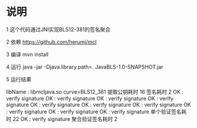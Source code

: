 # 说明

1 这个代码通过JNI实现BLS12-381的签名聚合

2 依赖 https://github.com/herumi/mcl

3 编译 mvn install

4 运行 java -jar -Djava.library.path=. JavaBLS-1.0-SNAPSHOT.jar

5 运行结果

libName : libmcljava.so
curve=BLS12_381
提取公钥耗时 16
签名耗时 2
OK : verify signature
OK : verify signature
OK : verify signature
OK : verify signature
OK : verify signature
OK : verify signature
OK : verify signature
OK : verify signature
OK : verify signature
OK : verify signature
单个验证签名耗时 22
OK : verify signature
聚合验证签名耗时 2

